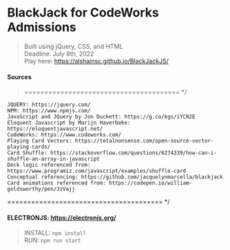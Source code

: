 # BlackJack for CodeWorks Admissions
> Built using jQuery, CSS, and HTML  
> Deadline: July 8th, 2022  
> Play here: https://alshainsc.github.io/BlackJackJS/  


#### Sources
>======================================= */

    JQUERY: https://jquery.com/
    NPM: https://www.npmjs.com/
    JavaScript and JQuery by Jon Duckett: https://g.co/kgs/iYCN2E
    Eloquent Javascript by Marijn Haverbeke: https://eloquentjavascript.net/
    CodeWorks: https://www.codeworks.com/
    Playing Card Vectors: https://totalnonsense.com/open-source-vector-playing-cards/  
    Card Shuffle: https://stackoverflow.com/questions/6274339/how-can-i-shuffle-an-array-in-javascript  
    Deck logic referenced from: https://www.programiz.com/javascript/examples/shuffle-card 
    Conceptual referencing: https://github.com/jacquelynmarcella/blackjack  
    Card animations referenced from: https://codepen.io/william-goldsworthy/pen/JzVajj  
    
 ======================================= */


####  ELECTRONJS: https://electronjs.org/
>  INSTALL:  ```npm install```     
>  RUN: ```npm run start```   

